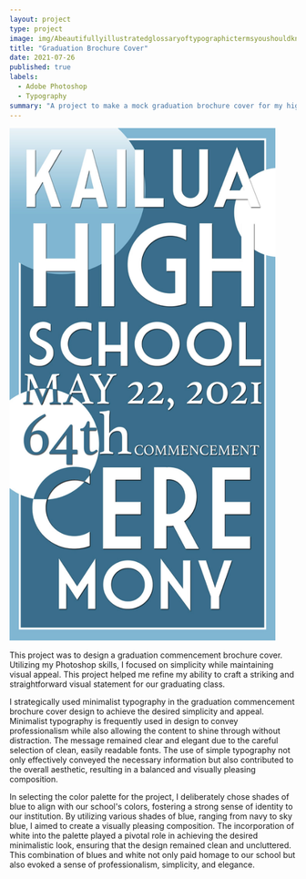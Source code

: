 ```yaml
---
layout: project
type: project
image: img/Abeautifullyillustratedglossaryoftypographictermsyoushouldknow.png
title: "Graduation Brochure Cover"
date: 2021-07-26
published: true
labels:
  - Adobe Photoshop
  - Typography
summary: "A project to make a mock graduation brochure cover for my high school."
---
```


<img height="900px" class="img-thumbnail" src="../img/IMG_4109.jpg">

This project was to design a graduation commencement brochure cover. Utilizing my Photoshop skills, I focused on simplicity while maintaining visual appeal.  This project helped me refine my ability to craft a striking and straightforward visual statement for our graduating class.

I strategically used minimalist typography in the graduation commencement brochure cover design to achieve the desired simplicity and appeal. Minimalist typography is frequently used in design to convey professionalism while also allowing the content to shine through without distraction. The message remained clear and elegant due to the careful selection of clean, easily readable fonts. The use of simple typography not only effectively conveyed the necessary information but also contributed to the overall aesthetic, resulting in a balanced and visually pleasing composition.

In selecting the color palette for the project, I deliberately chose shades of blue to align with our school's colors, fostering a strong sense of identity to our institution. By utilizing various shades of blue, ranging from navy to sky blue, I aimed to create a visually pleasing composition. The incorporation of white into the palette played a pivotal role in achieving the desired minimalistic look, ensuring that the design remained clean and uncluttered. This combination of blues and white not only paid homage to our school but also evoked a sense of professionalism, simplicity, and elegance.


